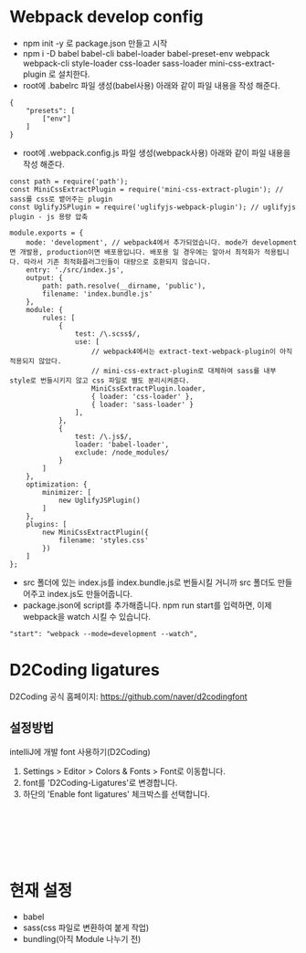 # Webpack develop config

* npm init -y 로 package.json 만들고 시작
* npm i -D babel babel-cli babel-loader babel-preset-env webpack webpack-cli style-loader css-loader sass-loader mini-css-extract-plugin 로 설치한다.
* root에 .babelrc 파일 생성(babel사용) 아래와 같이 파일 내용을 작성 해준다.

~~~
{
    "presets": [
        ["env"]
    ]
}
~~~

* root에 .webpack.config.js 파일 생성(webpack사용) 아래와 같이 파일 내용을 작성 해준다.

~~~
const path = require('path');
const MiniCssExtractPlugin = require('mini-css-extract-plugin'); // sass를 css로 뱉어주는 plugin
const UglifyJSPlugin = require('uglifyjs-webpack-plugin'); // uglifyjs plugin - js 용량 압축 

module.exports = {
    mode: 'development', // webpack4에서 추가되었습니다. mode가 development면 개발용, production이면 배포용입니다. 배포용 일 경우에는 알아서 최적화가 적용됩니다. 따라서 기존 최적화플러그인들이 대량으로 호환되지 않습니다.
    entry: './src/index.js',
    output: {
        path: path.resolve(__dirname, 'public'),
        filename: 'index.bundle.js'
    },
    module: {
        rules: [
            {
                test: /\.scss$/,
                use: [
                    // webpack4에서는 extract-text-webpack-plugin이 아직 적용되지 않았다.
                    // mini-css-extract-plugin로 대체하여 sass를 내부 style로 번들시키지 않고 css 파일로 별도 분리시켜준다.
                    MiniCssExtractPlugin.loader, 
                    { loader: 'css-loader' },
                    { loader: 'sass-loader' }
                ],
            },
            {
                test: /\.js$/,
                loader: 'babel-loader',
                exclude: /node_modules/
            }
        ]
    },
    optimization: {
        minimizer: [
            new UglifyJSPlugin()
        ]
    },
    plugins: [
        new MiniCssExtractPlugin({
            filename: 'styles.css'
        })
    ]
};
~~~

* src 폴더에 있는 index.js를 index.bundle.js로 번들시킬 거니까 src 폴더도 만들어주고 index.js도 만들어줍니다.
* package.json에 script를 추가해줍니다. npm run start를 입력하면, 이제 webpack을 watch 시킬 수 있습니다.

~~~
"start": "webpack --mode=development --watch",
~~~

# D2Coding ligatures
D2Coding 공식 홈페이지: <a href="https://github.com/naver/d2codingfont" target="_blank">https://github.com/naver/d2codingfont</a>

## 설정방법
intelliJ에 개발 font 사용하기(D2Coding)
1. Settings > Editor > Colors & Fonts > Font로 이동합니다.
2. font를 'D2Coding-Ligatures'로 변경합니다.
3. 하단의 'Enable font ligatures' 체크박스를 선택합니다.

<br>
<br>
<br>
<br>
<br>

# 현재 설정
* babel
* sass(css 파일로 변환하여 붙게 작업)
* bundling(아직 Module 나누기 전) 
